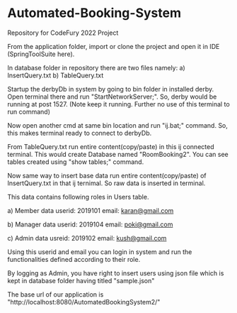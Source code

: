 # Automated-Booking-System

Repository for CodeFury 2022 Project

From the application folder, import or clone the project and open it in IDE (SpringToolSuite here).

In database folder in repository there are two files namely: a) InsertQuery.txt b) TableQuery.txt

Startup the derbyDb in system by going to bin folder in installed derby. Open terminal there and run "StartNetworkServer;". So, derby would be running at post 1527. (Note keep it running. Further no use of this terminal to run command)

Now open another cmd at same bin location and run "ij.bat;" command. So, this makes terminal ready to connect to derbyDb.

From TableQuery.txt run entire content(copy/paste) in this ij connected terminal. This would create Database named "RoomBooking2". You can see tables created using "show tables;" command.

Now same way to insert base data run entire content(copy/paste) of InsertQuery.txt in that ij ternimal. So raw data is inserted in terminal.

This data contains following roles in Users table.

a) Member data userid: 2019101 email: karan@gmail.com

b) Manager data userid: 2019104 email: poki@gmail.com

c) Admin data usreid: 2019102 email: kush@gmail.com

Using this userid and email you can login in system and run the functionalities defined according to their role.

By logging as Admin, you have right to insert users using json file which is kept in database folder having titled "sample.json"

The base url of our application is "http://localhost:8080/AutomatedBookingSystem2/"
